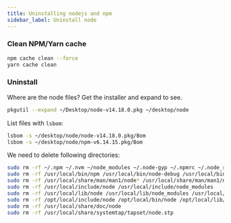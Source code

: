 ```yaml
---
title: Uninstalling nodejs and npm
sidebar_label: Uninstall node
---
```


### Clean NPM/Yarn cache
```bash
npm cache clean --force
yarn cache clean
```

### Uninstall
Where are the node files? Get the installer and expand to see.

```bash
pkgutil --expand ~/Desktop/node-v14.18.0.pkg ~/desktop/node
```

List files with `lsbom`:
```bash
lsbom -s ~/desktop/node/node-v14.18.0.pkg/Bom
lsbom -s ~/desktop/node/npm-v6.14.15.pkg/Bom
```

We need to delete following directories:
```bash
sudo rm -rf ~/.npm ~/.nvm ~/node_modules ~/.node-gyp ~/.npmrc ~/.node_repl_history
sudo rm -rf /usr/local/bin/npm /usr/local/bin/node-debug /usr/local/bin/node /usr/local/bin/node-gyp
sudo rm -rf /usr/local/share/man/man1/node* /usr/local/share/man/man1/npm*
sudo rm -rf /usr/local/include/node /usr/local/include/node_modules
sudo rm -rf /usr/local/lib/node /usr/local/lib/node_modules /usr/local/lib/dtrace/node.d
sudo rm -rf /opt/local/include/node /opt/local/bin/node /opt/local/lib/node
sudo rm -rf /usr/local/share/doc/node
sudo rm -rf /usr/local/share/systemtap/tapset/node.stp
```

